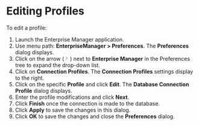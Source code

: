 # Editing Profiles

To edit a profile:

1. Launch the Enterprise Manager application.
2. Use menu path: **EnterpriseManager \> Preferences**. The **Preferences** dialog displays.
3. Click on the arrow (![Expand Arrow](../../../Resources/Images/EM/EMarrowtoexpand.png "Expand Arrow ")) next to **Enterprise Manager** in the Preferences tree to expand the drop-down list.
4. Click on **Connection Profiles**. The **Connection Profiles** settings display to the right.
5. Click on the specific **Profile** and click **Edit**. The **Database Connection Profile** dialog displays.
6. Enter the profile modifications and click **Next**.
7. Click **Finish** once the connection is made to the database.
8. Click **Apply** to save the changes in this dialog.
9. Click **OK** to save the changes and close the **Preferences** dialog.
